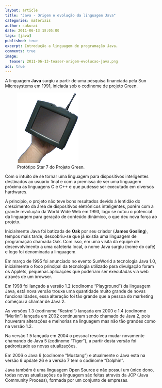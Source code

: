 ```yaml
---
layout: article
title: "Java - Origem e evolução da linguagem Java"
categories: materiais
author: sakurai
date: 2011-06-13 18:05:00
tags: [java]
published: true
excerpt: Introdução a linguagem de programação Java.
comments: true
image:
  teaser: 2011-06-13-teaser-origem-evolucao-java.png
ads: true
---
```


A linguagem **Java** surgiu a partir de uma pesquisa financiada pela Sun Microsystems em 1991, iniciada sob o codinome de projeto Green.

<figure>
    <a href="/images/2011-06-13-origem-evolucao-java-01.png"><img src="/images/2011-06-13-origem-evolucao-java-01.png" alt="Web Services."></a>
    <figcaption>Protótipo Star 7 do Projeto Green.</figcaption>
</figure>

Com o intuito de se tornar uma linguagem para dispositivos inteligentes destinados ao usuário final e com a premissa de ser uma linguagem próxima as linguagens C e C++ e que pudesse ser executado em diversos hardwares.

A princípio, o projeto não teve bons resultados devido à lentidão do crescimento da área de dispositivos eletrônicos inteligentes, porém com a grande revolução da World Wide Web em 1993, logo se notou o potencial da linguagem para geração de conteúdo dinâmico, o que deu nova força ao projeto.

Inicialmente Java foi batizada de **Oak** por seu criador (**James Gosling**), tempos mais tarde, descobriu-se que já existia uma linguagem de programação chamada Oak. Com isso, em uma visita da equipe de desenvolvimento a uma cafeteria local, o nome Java surgiu (nome do café) e logo foi denominada a linguagem.

Em março de 1995 foi anunciado no evento SunWorld a tecnologia Java 1.0, inicialmente o foco principal da tecnologia utilizado para divulgação foram os Applets, pequenas aplicações que poderiam ser executadas via web através de um browser.

Em 1998 foi lançado a versão 1.2 (codinome “Playground”) da linguagem Java, está nova versão trouxe uma quantidade muito grande de novas funcionalidades, essa alteração foi tão grande que a pessoa do marketing começou a chamar de Java 2.

As versões 1.3 (codinome “Kestrel”) lançada em 2000 e 1.4 (codinome “Merlin”) lançada em 2002 continuaram sendo chamado de Java 2, pois houveram alterações e melhorias na linguagem mas não tão grandes como na versão 1.2.

Na versão 1.5 lançada em 2004 o pessoal resolveu mudar novamente chamando de Java 5 (codinome “Tiger”), a partir desta versão foi padronizado as novas atualizações.

Em 2006 o Java 6 (codinome “Mustang”) e atualmente o Java está na versão 6 update 26 e a versão 7 tem o codinome “Dolphin”.

Java também é uma linguagem Open Source e não possui um único dono, todas novas atualizações da linguagem são feitas através da JCP (Java Community Process), formada por um conjunto de empresas.
